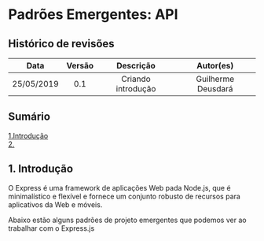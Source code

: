 # Padrões Emergentes: API

## Histórico de revisões
|   Data   |  Versão  |        Descrição       |          Autor(es)         |
|:--------:|:--------:|:----------------------:|:---------------------------:|
| 25/05/2019  | 0.1  | Criando introdução  | Guilherme Deusdará |

## Sumário
[1.Introdução](#1-Introdução) <br>
[2. ](#2-) <br>

## 1. Introdução

O Express é uma framework de aplicações Web pada Node.js, que é minimalístico e flexível e fornece um conjunto robusto de recursos para aplicativos da Web e móveis.

Abaixo estão alguns padrões de projeto emergentes que podemos ver ao trabalhar com o Express.js
